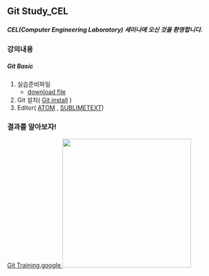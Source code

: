   <H2> Git Study_CEL </H2>
 
  <H5>CEL(Computer Engineering Laboratory) 세미나에 오신 것을 환영합니다.</H5>
  
  <H3>강의내용</H3>
   <H5>Git Basic</H5>
  <ol>
   <li>
     실습준비파일
   <ul>
   <li>
   <a href = "https://drive.google.com/drive/folders/0B7bDXX6HqJ9HUkZVS1hsMk1LRzA">download file</a>
   </li>
   </ul>
   </li>
   <li>
     Git 설치(
   <a href ="https://git-scm.com/downloads">Git install</a>
      ) 
   </li>
   <li>
    Editor(
   <a href = "https://atom.io/">ATOM</a>
   ,
   <a href = "https://www.sublimetext.com/3">SUBLIMETEXT</a>)
   </li>
  </ol>
  <h3> 결과를 알아보자!</h3>
  <p>
   <a href = "https://docs.google.com/spreadsheets/d/1E3vSDZsLis4eErdDJjrSA2fCufB5e8ODxlyUcKbW-I4/edit#gid=0">Git Training.google </a>
   <a href = "gitStudy_cel/img/GitTraining_result.png"></a>
   <img src = "gitStudy_cel/img/GitTraining_result.png" height=300 width=300>
  </p>
